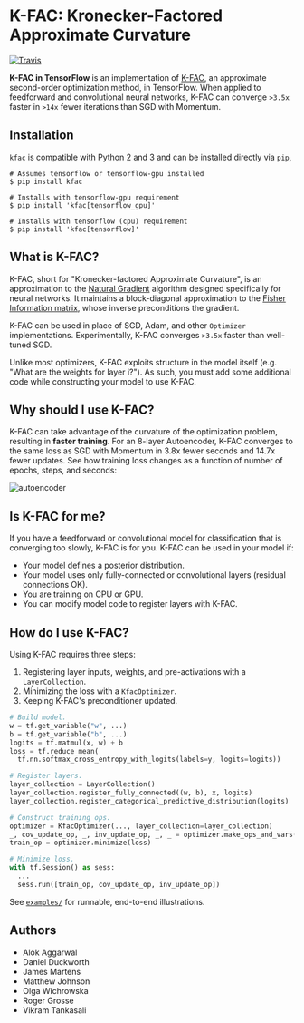 # K-FAC: Kronecker-Factored Approximate Curvature

[![Travis](https://img.shields.io/travis/tensorflow/kfac.svg)](https://travis-ci.org/tensorflow/kfac)

**K-FAC in TensorFlow** is an implementation of [K-FAC][kfac-paper], an
approximate second-order optimization method, in TensorFlow. When applied to
feedforward and convolutional neural networks, K-FAC can converge `>3.5x`
faster in `>14x` fewer iterations than SGD with Momentum.

[kfac-paper]: https://arxiv.org/abs/1503.05671

## Installation

`kfac` is compatible with Python 2 and 3 and can be installed directly via
`pip`,

```shell
# Assumes tensorflow or tensorflow-gpu installed
$ pip install kfac

# Installs with tensorflow-gpu requirement
$ pip install 'kfac[tensorflow_gpu]'

# Installs with tensorflow (cpu) requirement
$ pip install 'kfac[tensorflow]'
```

## What is K-FAC?

K-FAC, short for "Kronecker-factored Approximate Curvature", is an approximation
to the [Natural Gradient][natural_gradient] algorithm designed specifically for
neural networks. It maintains a block-diagonal approximation to the [Fisher
Information matrix][fisher_information], whose inverse preconditions the
gradient.

K-FAC can be used in place of SGD, Adam, and other `Optimizer` implementations.
Experimentally, K-FAC converges `>3.5x` faster than well-tuned SGD.

Unlike most optimizers, K-FAC exploits structure in the model itself (e.g. "What
are the weights for layer i?"). As such, you must add some additional code while
constructing your model to use K-FAC.

[natural_gradient]: http://www.mitpressjournals.org/doi/abs/10.1162/089976698300017746
[fisher_information]: https://en.wikipedia.org/wiki/Fisher_information#Matrix_form

## Why should I use K-FAC?

K-FAC can take advantage of the curvature of the optimization problem, resulting
in **faster training**. For an 8-layer Autoencoder, K-FAC converges to the same
loss as SGD with Momentum in 3.8x fewer seconds and 14.7x fewer updates. See how
training loss changes as a function of number of epochs, steps, and seconds:

![autoencoder](g3doc/autoencoder.png)

## Is K-FAC for me?

If you have a feedforward or convolutional model for classification that is
converging too slowly, K-FAC is for you. K-FAC can be used in your model if:

*   Your model defines a posterior distribution.
*   Your model uses only fully-connected or convolutional layers (residual
    connections OK).
*   You are training on CPU or GPU.
*   You can modify model code to register layers with K-FAC.

## How do I use K-FAC?

Using K-FAC requires three steps:

1.  Registering layer inputs, weights, and pre-activations with a
    `LayerCollection`.
1.  Minimizing the loss with a `KfacOptimizer`.
1.  Keeping K-FAC's preconditioner updated.

```python
# Build model.
w = tf.get_variable("w", ...)
b = tf.get_variable("b", ...)
logits = tf.matmul(x, w) + b
loss = tf.reduce_mean(
  tf.nn.softmax_cross_entropy_with_logits(labels=y, logits=logits))

# Register layers.
layer_collection = LayerCollection()
layer_collection.register_fully_connected((w, b), x, logits)
layer_collection.register_categorical_predictive_distribution(logits)

# Construct training ops.
optimizer = KfacOptimizer(..., layer_collection=layer_collection)
_, cov_update_op, _, inv_update_op, _, _ = optimizer.make_ops_and_vars()
train_op = optimizer.minimize(loss)

# Minimize loss.
with tf.Session() as sess:
  ...
  sess.run([train_op, cov_update_op, inv_update_op])
```

See [`examples/`](https://github.com/tensorflow/kfac/tree/master/kfac/examples/) for runnable, end-to-end illustrations.

## Authors

- Alok Aggarwal
- Daniel Duckworth
- James Martens
- Matthew Johnson
- Olga Wichrowska
- Roger Grosse
- Vikram Tankasali
